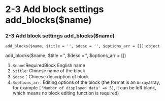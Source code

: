 # 2-3 Add block settings add\_blocks\($name\)

### 2-3 Add block settings add\_blocks\($name\)

```text
add_blocks($name, $title = '', $desc = '', $options_arr = []):object
```

add\_blocks\($name, $title ='', $desc ='', $options\_arr = \[\]\)

1. `$name`:RequiredBlock English name
2. `$title`: Chinese name of the block
3. `$desc`：Chinese description of block
4. `$options_arr`: Editing options of the block \(the format is an  `Array`array, for example  `['Number of displayed data' => 5]`, it can be left blank, which means no block editing function is required\)



